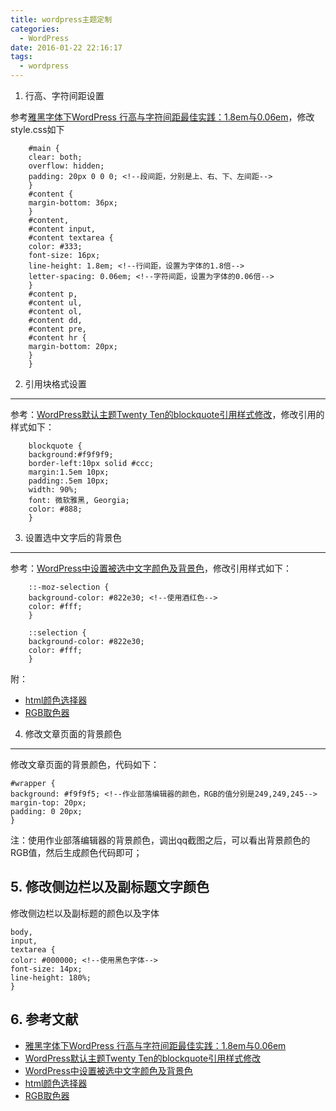 ```yaml
---
title: wordpress主题定制
categories:
  - WordPress
date: 2016-01-22 22:16:17
tags:
  - wordpress
---
```


1. 行高、字符间距设置

参考[雅黑字体下WordPress 行高与字符间距最佳实践：1.8em与0.06em](http://zhangzhao.me/wordpress-height-under-ya-black-font-and-character-spacing-best-practice-1-8em-and-0-06em.zz)，修改style.css如下

<!-- more -->

```
    #main {
    clear: both;
    overflow: hidden;
    padding: 20px 0 0 0; <!--段间距，分别是上、右、下、左间距-->
    }
    #content {
    margin-bottom: 36px;
    }
    #content,
    #content input,
    #content textarea {
    color: #333;
    font-size: 16px;
    line-height: 1.8em; <!--行间距，设置为字体的1.8倍-->
    letter-spacing: 0.06em; <!--字符间距，设置为字体的0.06倍-->
    }
    #content p,
    #content ul,
    #content ol,
    #content dd,
    #content pre,
    #content hr {
    margin-bottom: 20px;
    }
    }
```

2. 引用块格式设置
-----------

参考：[WordPress默认主题Twenty Ten的blockquote引用样式修改](http://kangjian.net/blog/892/)，修改引用的样式如下：

```
    blockquote {
    background:#f9f9f9;
    border-left:10px solid #ccc;
    margin:1.5em 10px;
    padding:.5em 10px;
    width: 90%;
    font: 微软雅黑, Georgia;
    color: #888;
    }
```

3. 设置选中文字后的背景色
---------------

参考：[WordPress中设置被选中文字颜色及背景色](https://www.logcg.com/archives/343.html)，修改引用样式如下：

```
    ::-moz-selection {
    background-color: #822e30; <!--使用酒红色-->
    color: #fff;
    }

    ::selection {
    background-color: #822e30;
    color: #fff;
    }
```

附：

*   [html颜色选择器](http://www.w3schools.com/tags/ref_colorpicker.asp)
*   [RGB取色器](http://xiaohudie.net/RGB.html)

4. 修改文章页面的背景颜色
---------------

修改文章页面的背景颜色，代码如下：

    #wrapper {
    background: #f9f9f5; <!--作业部落编辑器的颜色，RGB的值分别是249,249,245-->
    margin-top: 20px;
    padding: 0 20px;
    }
    

注：使用作业部落编辑器的背景颜色，调出qq截图之后，可以看出背景颜色的RGB值，然后生成颜色代码即可；

5\. 修改侧边栏以及副标题文字颜色
------------------

修改侧边栏以及副标题的颜色以及字体

    body,
    input,
    textarea {
    color: #000000; <!--使用黑色字体-->
    font-size: 14px;
    line-height: 180%;
    }
    

6\. 参考文献
--------

*   [雅黑字体下WordPress 行高与字符间距最佳实践：1.8em与0.06em](http://zhangzhao.me/wordpress-height-under-ya-black-font-and-character-spacing-best-practice-1-8em-and-0-06em.zz)
*   [WordPress默认主题Twenty Ten的blockquote引用样式修改](http://kangjian.net/blog/892/)
*   [WordPress中设置被选中文字颜色及背景色](https://www.logcg.com/archives/343.html)
*   [html颜色选择器](http://www.w3schools.com/tags/ref_colorpicker.asp)
*   [RGB取色器](http://xiaohudie.net/RGB.html)
